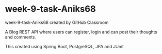 # week-9-task-Aniks68
week-9-task-Aniks68 created by GitHub Classroom

A Blog REST API where users can register, login and can post their thoughts
and comments. 

This created using Spring Boot, PostgreSQL, JPA and JUnit
